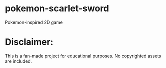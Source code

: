 # pokemon-scarlet-sword
Pokemon-inspired 2D game

# Disclaimer:
This is a fan-made project for educational purposes. No copyrighted assets are included.
